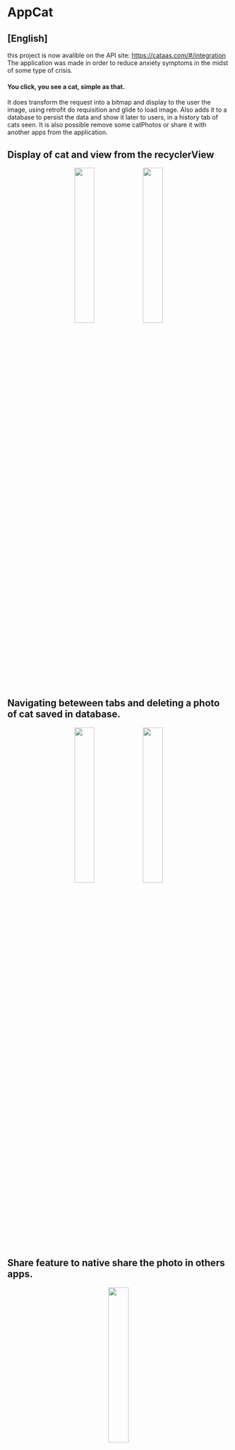# AppCat
## [English]
  this project is now avalible on the API site: https://cataas.com/#/integration
  The application was made in order to reduce anxiety symptoms in the midst of some type of crisis. 
  #### You click, you see a cat, simple as that.
  
   It does transform the request into a bitmap and display to the user the image, using retrofit do requisition and glide to load image. Also adds it to a database to persist the data and show it later to users, in a history tab of cats seen. It is also possible remove some catPhotos or share it with another apps from the application.


## Display of cat and view from the recyclerView

<p align="center">
 <img src="https://user-images.githubusercontent.com/77680596/175374515-327508f8-7eab-43c0-8e52-def40fb25d51.gif" width="30%" height="30%"/>
 <img src="https://user-images.githubusercontent.com/77680596/175374523-476c4597-7307-482d-96cd-960208d85280.gif" width="30%" height="30%"/>
  </p>
  
## Navigating beteween tabs and deleting a photo of cat saved in database.

<p align="center">
  <img src="https://user-images.githubusercontent.com/77680596/175374399-b369cd18-71b2-4e87-8fa5-45f6a97738b9.gif" width="30%" height="30%"/>
 <img src="https://user-images.githubusercontent.com/77680596/175374479-25911dd3-9d0e-4e28-bf02-c7f0c5a7c3c2.gif" width="30%" height="30%"/>
</p>
  
## Share feature to native share the photo in others apps.

<p align="center">
 <img src="https://user-images.githubusercontent.com/77680596/175374496-f925ea20-80e6-402a-8770-bef7c556093a.gif" width="30%" height="30%"/>
</p>
